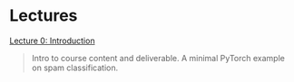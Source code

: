 # Lectures

[Lecture 0: Introduction](Lecture0.md)

> Intro to course content and deliverable. A minimal PyTorch example on spam classification.